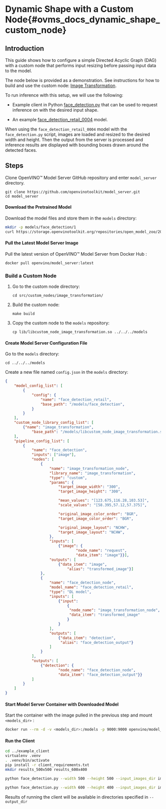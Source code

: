 # Dynamic Shape with a Custom Node{#ovms_docs_dynamic_shape_custom_node}

## Introduction
This guide shows how to configure a simple Directed Acyclic Graph (DAG) with a custom node that performs input resizing before passing input data to the model. 

The node below is provided as a demonstration. See instructions for how to build and use the custom node: [Image Transformation](https://github.com/openvinotoolkit/model_server/tree/main/src/custom_nodes/image_transformation).


To run inference with this setup, we will use the following:

- Example client in Python [face_detection.py](https://github.com/openvinotoolkit/model_server/blob/main/example_client/face_detection.py) that can be used to request inference on with the desired input shape.

- An example [face_detection_retail_0004](https://docs.openvinotoolkit.org/2021.4/omz_models_model_face_detection_retail_0004.html) model.

When using the `face_detection_retail_0004` model with the `face_detection.py` script, images are loaded and resized to the desired width and height. Then the output from the server is processed and inference results are displayed with bounding boxes drawn around the detected faces. 

## Steps
Clone OpenVINO&trade; Model Server GitHub repository and enter `model_server` directory.
```
git clone https://github.com/openvinotoolkit/model_server.git
cd model_server
```

#### Download the Pretrained Model
Download the model files and store them in the `models` directory:
```Bash
mkdir -p models/face_detection/1
curl https://storage.openvinotoolkit.org/repositories/open_model_zoo/2021.4/models_bin/3/face-detection-retail-0004/FP32/face-detection-retail-0004.bin https://storage.openvinotoolkit.org/repositories/open_model_zoo/2021.4/models_bin/3/face-detection-retail-0004/FP32/face-detection-retail-0004.xml -o models/face_detection/1/face-detection-retail-0004.bin -o models/face_detection/1/face-detection-retail-0004.xml
```

#### Pull the Latest Model Server Image
Pull the latest version of OpenVINO&trade; Model Server from Docker Hub :
```Bash
docker pull openvino/model_server:latest
```

### Build a Custom Node

1. Go to the custom node directory:
    ```
    cd src/custom_nodes/image_transformation/
    ``` 

3. Build the custom node:
    ```
    make build
    ```

4. Copy the custom node to the `models` repository:
    ```
    cp lib/libcustom_node_image_transformation.so ../../../models
    ```

#### Create Model Server Configuration File
Go to the `models` directory:
```
cd ../../../models
```

Create a new file named `config.json` in the `models` directory:
```json
{
    "model_config_list": [
        {
            "config": {
                "name": "face_detection_retail",
                "base_path": "/models/face_detection",
            }
        }
    ],
    "custom_node_library_config_list": [
        {"name": "image_transformation",
            "base_path": "/models/libcustom_node_image_transformation.so"}
    ],
    "pipeline_config_list": [
        {
            "name": "face_detection",
            "inputs": ["image"],
            "nodes": [
                {
                    "name": "image_transformation_node",
                    "library_name": "image_transformation",
                    "type": "custom",
                    "params": {
                        "target_image_width": "300",
                        "target_image_height": "300",

                        "mean_values": "[123.675,116.28,103.53]",
                        "scale_values": "[58.395,57.12,57.375]",

                        "original_image_color_order": "BGR",
                        "target_image_color_order": "BGR",

                        "original_image_layout": "NCHW",
                        "target_image_layout": "NCHW",
                    },
                    "inputs": [
                        {"image": {
                                "node_name": "request",
                                "data_item": "image"}}],
                    "outputs": [
                        {"data_item": "image",
                            "alias": "transformed_image"}]
                },
                {
                    "name": "face_detection_node",
                    "model_name": "face_detection_retail",
                    "type": "DL model",
                    "inputs": [
                        {"input": 
                            {
                             "node_name": "image_transformation_node",
                             "data_item": "transformed_image"
                            }
                        }
                    ],
                    "outputs": [
                        {"data_item": "detection",
                         "alias": "face_detection_output"}
                    ]
                }
            ],
            "outputs": [
                {"detection": {
                        "node_name": "face_detection_node",
                        "data_item": "face_detection_output"}}
            ]
        }
    ]
}
```

#### Start Model Server Container with Downloaded Model
Start the container with the image pulled in the previous step and mount `<models_dir>` :
```Bash
docker run --rm -d -v <models_dir>:/models -p 9000:9000 openvino/model_server:latest --config_path /models/config.json --port 9000
```

#### Run the Client
```Bash
cd ../example_client
virtualenv .venv
. .venv/bin/activate
pip install -r client_requirements.txt
mkdir results_500x500 results_600x400

python face_detection.py --width 500 --height 500 --input_images_dir images/people --output_dir results_500x500

python face_detection.py --width 600 --height 400 --input_images_dir images/people --output_dir results_600x400
```
Results of running the client will be available in directories specified in `--output_dir`